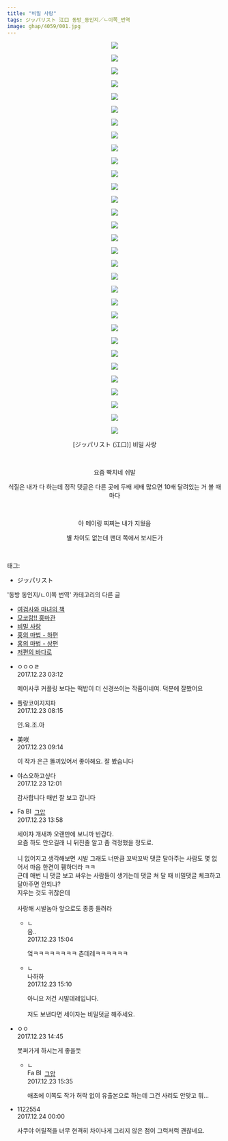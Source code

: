 ```yaml
---
title: "비밀 사랑"
tags: ジッパリスト 江口 동방_동인지／ㄴ이쪽_번역
image: ghap/4059/001.jpg
---
```

<div class="article">
<p style="text-align: center; clear: none; float: none;"><img src="{{ site.nasurl }}/ghap/4059/001.jpg"/></p>
<p style="text-align: center; clear: none; float: none;"><img src="{{ site.nasurl }}/ghap/4059/002.jpg"/></p>
<p style="text-align: center; clear: none; float: none;"><img src="{{ site.nasurl }}/ghap/4059/003.jpg"/></p>
<p style="text-align: center; clear: none; float: none;"><img src="{{ site.nasurl }}/ghap/4059/004.jpg"/></p>
<p style="text-align: center; clear: none; float: none;"><img src="{{ site.nasurl }}/ghap/4059/005.jpg"/></p>
<p style="text-align: center; clear: none; float: none;"><img src="{{ site.nasurl }}/ghap/4059/006.jpg"/></p>
<p style="text-align: center; clear: none; float: none;"><img src="{{ site.nasurl }}/ghap/4059/007.jpg"/></p>
<p style="text-align: center; clear: none; float: none;"><img src="{{ site.nasurl }}/ghap/4059/008.jpg"/></p>
<p style="text-align: center; clear: none; float: none;"><img src="{{ site.nasurl }}/ghap/4059/009.jpg"/></p>
<p style="text-align: center; clear: none; float: none;"><img src="{{ site.nasurl }}/ghap/4059/010.jpg"/></p>
<p style="text-align: center; clear: none; float: none;"><img src="{{ site.nasurl }}/ghap/4059/011.jpg"/></p>
<p style="text-align: center; clear: none; float: none;"><img src="{{ site.nasurl }}/ghap/4059/012.jpg"/></p>
<p style="text-align: center; clear: none; float: none;"><img src="{{ site.nasurl }}/ghap/4059/013.jpg"/></p>
<p style="text-align: center; clear: none; float: none;"><img src="{{ site.nasurl }}/ghap/4059/014.jpg"/></p>
<p style="text-align: center; clear: none; float: none;"><img src="{{ site.nasurl }}/ghap/4059/015.jpg"/></p>
<p style="text-align: center; clear: none; float: none;"><img src="{{ site.nasurl }}/ghap/4059/016.jpg"/></p>
<p style="text-align: center; clear: none; float: none;"><img src="{{ site.nasurl }}/ghap/4059/017.jpg"/></p>
<p style="text-align: center; clear: none; float: none;"><img src="{{ site.nasurl }}/ghap/4059/018.jpg"/></p>
<p style="text-align: center; clear: none; float: none;"><img src="{{ site.nasurl }}/ghap/4059/019.jpg"/></p>
<p style="text-align: center; clear: none; float: none;"><img src="{{ site.nasurl }}/ghap/4059/020.jpg"/></p>
<p style="text-align: center; clear: none; float: none;"><img src="{{ site.nasurl }}/ghap/4059/021.jpg"/></p>
<p style="text-align: center; clear: none; float: none;"><img src="{{ site.nasurl }}/ghap/4059/022.jpg"/></p>
<p style="text-align: center; clear: none; float: none;"><img src="{{ site.nasurl }}/ghap/4059/023.jpg"/></p>
<p style="text-align: center; clear: none; float: none;"><img src="{{ site.nasurl }}/ghap/4059/024.jpg"/></p>
<p style="text-align: center; clear: none; float: none;"><img src="{{ site.nasurl }}/ghap/4059/025.jpg"/></p>
<p style="text-align: center; clear: none; float: none;"><img src="{{ site.nasurl }}/ghap/4059/026.jpg"/></p>
<p style="text-align: center; clear: none; float: none;"><img src="{{ site.nasurl }}/ghap/4059/027.jpg"/></p>
<p style="text-align: center; clear: none; float: none;"><img src="{{ site.nasurl }}/ghap/4059/028.jpg"/></p>
<p style="text-align: center; clear: none; float: none;"><img src="{{ site.nasurl }}/ghap/4059/029.jpg"/></p>
<p style="text-align: center; clear: none; float: none;"><img src="{{ site.nasurl }}/ghap/4059/030.jpg"/></p>
<p style="text-align: center; clear: none; float: none;"><img src="{{ site.nasurl }}/ghap/4059/031.jpg"/></p>
<p style="text-align: center; clear: none; float: none;">[ジッパリスト (江口)] 비밀 사랑</p>
<p style="text-align: center; clear: none; float: none;"><br/></p>
<p style="text-align: center; clear: none; float: none;">요즘 빡치네 쉬발</p>
<p style="text-align: center; clear: none; float: none;">식질은 내가 다 하는데 정작 댓글은 다른 곳에 두배 세배 많으면 10배 달려있는 거 볼 때마다</p>
<p style="text-align: center; clear: none; float: none;"><br/></p>
<p style="text-align: center; clear: none; float: none;">아 메이링 찌찌는 내가 지웠음</p>
<p style="text-align: center; clear: none; float: none;">별 차이도 없는데 팬더 쪽에서 보시든가</p>
<p><br/></p>
</div><div class="tagTrail">
<p>태그: </p>
<ul>
<li>ジッパリスト</li>
</ul>
</div><div class="another">
<p>'동방 동인지/ㄴ이쪽 번역' 카테고리의 다른 글</p>
<ul>
<li><a href="/2017-12-24-ghap_4070">여검사와 마녀의 책</a></li>
<li><a href="/2017-12-23-ghap_4060">모코랑!! 홍마관</a></li>
<li><a href="/2017-12-23-ghap_4059">비밀 사랑</a></li>
<li><a href="/2017-12-22-ghap_4058">홍의 마법 - 하편</a></li>
<li><a href="/2017-12-21-ghap_4057">홍의 마법 - 상편</a></li>
<li><a href="/2017-12-20-ghap_4056">저편의 바다로</a></li>
</ul>
</div><div class="cb_module cb_fluid">
<div class="cb_wrt cb_profile">
<div class="comment">
<ul>
<li class="cb_thumb_off" id="comment15157844">
<div class="cb_comment_area">
<div class="cb_info_area">
<div class="cb_section">
<span class="cb_nick_name">ㅇㅇㅇㄹ</span>
</div>
<div class="cb_section">
<span class="cb_date">2017.12.23 03:12 </span>
</div>
</div>
<div class="cb_dsc_comment">
<p class="cb_dsc">
											메이사쿠 커플링 보다는 떡밥이 더 신경쓰이는 작품이네여. 덕분에 잘봤어요
										</p>
</div>
</div></li>
<li class="cb_thumb_off" id="comment15157934">
<div class="cb_comment_area">
<div class="cb_info_area">
<div class="cb_section">
<span class="cb_nick_name">플랑코이지지파</span>
</div>
<div class="cb_section">
<span class="cb_date">2017.12.23 08:15 </span>
</div>
</div>
<div class="cb_dsc_comment">
<p class="cb_dsc">
											인.육.조.아
										</p>
</div>
</div></li>
<li class="cb_thumb_off" id="comment15157952">
<div class="cb_comment_area">
<div class="cb_info_area">
<div class="cb_section">
<span class="cb_nick_name">美咲</span>
</div>
<div class="cb_section">
<span class="cb_date">2017.12.23 09:14 </span>
</div>
</div>
<div class="cb_dsc_comment">
<p class="cb_dsc">
											이 작가 은근 똘끼있어서 좋아해요. 잘 봤습니다
										</p>
</div>
</div></li>
<li class="cb_thumb_off" id="comment15158030">
<div class="cb_comment_area">
<div class="cb_info_area">
<div class="cb_section">
<span class="cb_nick_name">야스오하고싶다</span>
</div>
<div class="cb_section">
<span class="cb_date">2017.12.23 12:01 </span>
</div>
</div>
<div class="cb_dsc_comment">
<p class="cb_dsc">
											감사합니다 매번 잘 보고 갑니다
										</p>
</div>
</div></li>
<li class="cb_thumb_off" id="comment15158077">
<div class="cb_comment_area">
<div class="cb_info_area">
<div class="cb_section">
<span class="cb_nick_name"><img alt="Favicon of https://ghaptouhou.tistory.com" height="16" onerror="this.onerror=null;this.parentNode.removeChild(this)" src="https://ghaptouhou.tistory.com/favicon.ico" width="16"/> <img alt="BlogIcon" height="16" onerror="this.parentNode.removeChild(this)" src="https://ghaptouhou.tistory.com/index.gif" width="16"/> <a href="https://ghaptouhou.tistory.com" onclick="return openLinkInNewWindow(this)"> 그압</a><span class="tistoryProfileLayerTrigger" onclick='TistoryProfile.show(event, this, {"title":"\uc800\uae30 \uc774\uac70 \ub098\uc911\uc5d0 \uc218\uc815 \uac00\ub2a5\ud558\ub098\uc694","url":"https:\/\/ghap.tistory.com","nickname":"\uadf8\uc555","items":[]}); return false;'></span></span>
</div>
<div class="cb_section">
<span class="cb_date">2017.12.23 13:58 </span>
</div>
</div>
<div class="cb_dsc_comment">
<p class="cb_dsc">
											세이쟈 개새꺄 오랜만에 보니까 반갑다.<br/>
요즘 하도 안오길래 니 뒤진줄 알고 좀 걱정했을 정도로.<br/>
<br/>
니 없어지고 생각해보면 시발 그래도 너만큼 꼬박꼬박 댓글 달아주는 사람도 몇 없어서 마음 한켠이 휑하더라 ㅋㅋ<br/>
근데 매번 니 댓글 보고 싸우는 사람들이 생기는데 댓글 쳐 달 때 비밀댓글 체크하고 달아주면 안되냐?<br/>
지우는 것도 귀찮은데<br/>
<br/>
사랑해 시발놈아 앞으로도 종종 들려라
										</p>
</div>
<ul>
<li class="cb_thumb_off" id="comment15158115">
<span class="cb_bu_subnode">ㄴ</span>
<div class="cb_comment_area">
<div class="cb_info_area">
<div class="cb_section">
<span class="cb_nick_name">음..</span>
</div>
<div class="cb_section">
<span class="cb_date">2017.12.23 15:04 </span>
</div>
</div>
<div class="cb_dsc_comment">
<p class="cb_dsc">
																엌ㅋㅋㅋㅋㅋㅋㅋㅋ 츤데레ㅋㅋㅋㅋㅋㅋ
															</p>
</div>
</div>
</li>
<li class="cb_thumb_off" id="comment15158118">
<span class="cb_bu_subnode">ㄴ</span>
<div class="cb_comment_area">
<div class="cb_info_area">
<div class="cb_section">
<span class="cb_nick_name">나하하</span>
</div>
<div class="cb_section">
<span class="cb_date">2017.12.23 15:10 </span>
</div>
</div>
<div class="cb_dsc_comment">
<p class="cb_dsc">
																아니요 저건 시발데레입니다.<br/>
<br/>
저도 보낸다면 세이자는 비밀덧글 해주세요.
															</p>
</div>
</div>
</li>
</ul>
</div></li>
<li class="cb_thumb_off" id="comment15158112">
<div class="cb_comment_area">
<div class="cb_info_area">
<div class="cb_section">
<span class="cb_nick_name">ㅇㅇ</span>
</div>
<div class="cb_section">
<span class="cb_date">2017.12.23 14:45 </span>
</div>
</div>
<div class="cb_dsc_comment">
<p class="cb_dsc">
											못퍼가게 하시는게 좋을듯
										</p>
</div>
<ul>
<li class="cb_thumb_off" id="comment15158127">
<span class="cb_bu_subnode">ㄴ</span>
<div class="cb_comment_area">
<div class="cb_info_area">
<div class="cb_section">
<span class="cb_nick_name"><img alt="Favicon of https://ghaptouhou.tistory.com" height="16" onerror="this.onerror=null;this.parentNode.removeChild(this)" src="https://ghaptouhou.tistory.com/favicon.ico" width="16"/> <img alt="BlogIcon" height="16" onerror="this.parentNode.removeChild(this)" src="https://ghaptouhou.tistory.com/index.gif" width="16"/> <a href="https://ghaptouhou.tistory.com" onclick="return openLinkInNewWindow(this)"> 그압</a><span class="tistoryProfileLayerTrigger" onclick='TistoryProfile.show(event, this, {"title":"\uc800\uae30 \uc774\uac70 \ub098\uc911\uc5d0 \uc218\uc815 \uac00\ub2a5\ud558\ub098\uc694","url":"https:\/\/ghap.tistory.com","nickname":"\uadf8\uc555","items":[]}); return false;'></span></span>
</div>
<div class="cb_section">
<span class="cb_date">2017.12.23 15:35 </span>
</div>
</div>
<div class="cb_dsc_comment">
<p class="cb_dsc">
																애초에 이쪽도 작가 허락 없이 유출본으로 하는데 그건 사리도 안맞고 뭐...
															</p>
</div>
</div>
</li>
</ul>
</div></li>
<li class="cb_thumb_off" id="comment15158335">
<div class="cb_comment_area">
<div class="cb_info_area">
<div class="cb_section">
<span class="cb_nick_name">1122554</span>
</div>
<div class="cb_section">
<span class="cb_date">2017.12.24 00:00 </span>
</div>
</div>
<div class="cb_dsc_comment">
<p class="cb_dsc">
											사쿠야 어릴적을 너무 현격히 차이나게 그리지 않은 점이 그럭저럭 괜찮네요.
										</p>
</div>
</div></li>
</ul>
</div>
</div><!-- commentList close -->
</div>